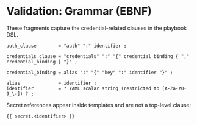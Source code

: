 # Validation: Grammar (EBNF)

These fragments capture the credential-related clauses in the playbook DSL.

```
auth_clause        = "auth" ":" identifier ;

credentials_clause = "credentials" ":" "{" credential_binding { "," credential_binding } "}" ;

credential_binding = alias ":" "{" "key" ":" identifier "}" ;

alias              = identifier ;
identifier         = ? YAML scalar string (restricted to [A-Za-z0-9_\-]) ? ;
```

Secret references appear inside templates and are not a top-level clause:

```
{{ secret.<identifier> }}
```

